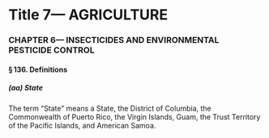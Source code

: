
# Title 7— AGRICULTURE
### CHAPTER 6— INSECTICIDES AND ENVIRONMENTAL PESTICIDE CONTROL
#### § 136. Definitions
##### (aa) State

The term “State” means a State, the District of Columbia, the Commonwealth of Puerto Rico, the Virgin Islands, Guam, the Trust Territory of the Pacific Islands, and American Samoa.
